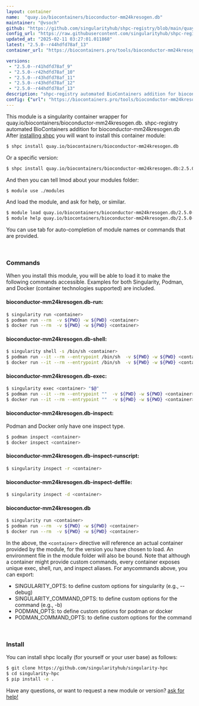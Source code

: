 ```yaml
---
layout: container
name:  "quay.io/biocontainers/bioconductor-mm24kresogen.db"
maintainer: "@vsoch"
github: "https://github.com/singularityhub/shpc-registry/blob/main/quay.io/biocontainers/bioconductor-mm24kresogen.db/container.yaml"
config_url: "https://raw.githubusercontent.com/singularityhub/shpc-registry/main/quay.io/biocontainers/bioconductor-mm24kresogen.db/container.yaml"
updated_at: "2025-02-11 03:27:01.011868"
latest: "2.5.0--r44hdfd78af_13"
container_url: "https://biocontainers.pro/tools/bioconductor-mm24kresogen.db"

versions:
 - "2.5.0--r41hdfd78af_9"
 - "2.5.0--r42hdfd78af_10"
 - "2.5.0--r43hdfd78af_11"
 - "2.5.0--r43hdfd78af_12"
 - "2.5.0--r44hdfd78af_13"
description: "shpc-registry automated BioContainers addition for bioconductor-mm24kresogen.db"
config: {"url": "https://biocontainers.pro/tools/bioconductor-mm24kresogen.db", "maintainer": "@vsoch", "description": "shpc-registry automated BioContainers addition for bioconductor-mm24kresogen.db", "latest": {"2.5.0--r44hdfd78af_13": "sha256:24dd04eaf229b2cce4852da89d12e74ad4d8cd60b33627e10346d2af32802ed9"}, "tags": {"2.5.0--r41hdfd78af_9": "sha256:b8adf6d2b488e157862d26d014c56860c6b1185b77e4ab91ad823f9a2c80577c", "2.5.0--r42hdfd78af_10": "sha256:2dcee8c579a225b1812ff6d017da1d3cebf7b735970f0d2872b4d12ecdc5d494", "2.5.0--r43hdfd78af_11": "sha256:ae131d9ba1cdc15e53eb8fe4ea325e319a4d7a2ad743422fddd69dc3e89a1ba6", "2.5.0--r43hdfd78af_12": "sha256:2fa734e017ee351412c8077b01df256cc2be44d5ca276a4f84cea17851f7bdce", "2.5.0--r44hdfd78af_13": "sha256:24dd04eaf229b2cce4852da89d12e74ad4d8cd60b33627e10346d2af32802ed9"}, "docker": "quay.io/biocontainers/bioconductor-mm24kresogen.db"}
---
```


This module is a singularity container wrapper for quay.io/biocontainers/bioconductor-mm24kresogen.db.
shpc-registry automated BioContainers addition for bioconductor-mm24kresogen.db
After [installing shpc](#install) you will want to install this container module:


```bash
$ shpc install quay.io/biocontainers/bioconductor-mm24kresogen.db
```

Or a specific version:

```bash
$ shpc install quay.io/biocontainers/bioconductor-mm24kresogen.db:2.5.0--r44hdfd78af_13
```

And then you can tell lmod about your modules folder:

```bash
$ module use ./modules
```

And load the module, and ask for help, or similar.

```bash
$ module load quay.io/biocontainers/bioconductor-mm24kresogen.db/2.5.0--r44hdfd78af_13
$ module help quay.io/biocontainers/bioconductor-mm24kresogen.db/2.5.0--r44hdfd78af_13
```

You can use tab for auto-completion of module names or commands that are provided.

<br>

### Commands

When you install this module, you will be able to load it to make the following commands accessible.
Examples for both Singularity, Podman, and Docker (container technologies supported) are included.

#### bioconductor-mm24kresogen.db-run:

```bash
$ singularity run <container>
$ podman run --rm  -v ${PWD} -w ${PWD} <container>
$ docker run --rm  -v ${PWD} -w ${PWD} <container>
```

#### bioconductor-mm24kresogen.db-shell:

```bash
$ singularity shell -s /bin/sh <container>
$ podman run --it --rm --entrypoint /bin/sh  -v ${PWD} -w ${PWD} <container>
$ docker run --it --rm --entrypoint /bin/sh  -v ${PWD} -w ${PWD} <container>
```

#### bioconductor-mm24kresogen.db-exec:

```bash
$ singularity exec <container> "$@"
$ podman run --it --rm --entrypoint ""  -v ${PWD} -w ${PWD} <container> "$@"
$ docker run --it --rm --entrypoint ""  -v ${PWD} -w ${PWD} <container> "$@"
```

#### bioconductor-mm24kresogen.db-inspect:

Podman and Docker only have one inspect type.

```bash
$ podman inspect <container>
$ docker inspect <container>
```

#### bioconductor-mm24kresogen.db-inspect-runscript:

```bash
$ singularity inspect -r <container>
```

#### bioconductor-mm24kresogen.db-inspect-deffile:

```bash
$ singularity inspect -d <container>
```



#### bioconductor-mm24kresogen.db

```bash
$ singularity run <container>
$ podman run --rm  -v ${PWD} -w ${PWD} <container>
$ docker run --rm  -v ${PWD} -w ${PWD} <container>
```


In the above, the `<container>` directive will reference an actual container provided
by the module, for the version you have chosen to load. An environment file in the
module folder will also be bound. Note that although a container
might provide custom commands, every container exposes unique exec, shell, run, and
inspect aliases. For anycommands above, you can export:

 - SINGULARITY_OPTS: to define custom options for singularity (e.g., --debug)
 - SINGULARITY_COMMAND_OPTS: to define custom options for the command (e.g., -b)
 - PODMAN_OPTS: to define custom options for podman or docker
 - PODMAN_COMMAND_OPTS: to define custom options for the command

<br>

### Install

You can install shpc locally (for yourself or your user base) as follows:

```bash
$ git clone https://github.com/singularityhub/singularity-hpc
$ cd singularity-hpc
$ pip install -e .
```

Have any questions, or want to request a new module or version? [ask for help!](https://github.com/singularityhub/singularity-hpc/issues)